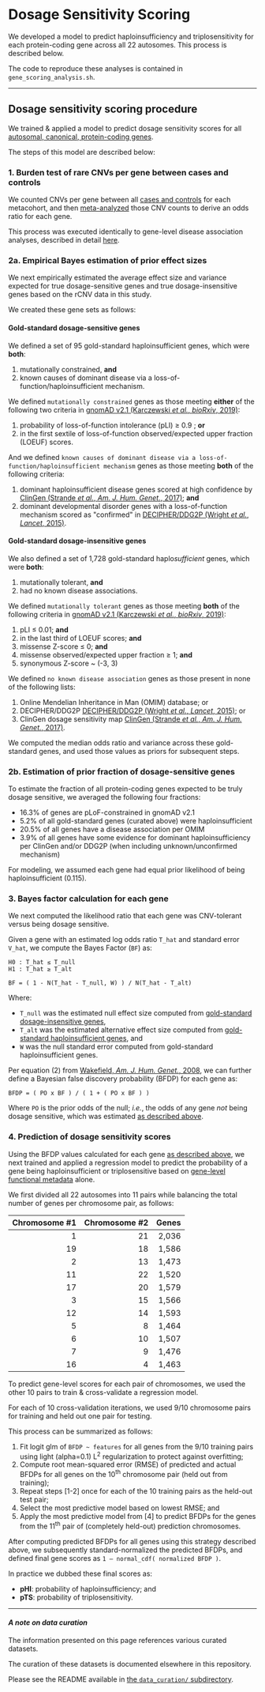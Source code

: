# Dosage Sensitivity Scoring  

We developed a model to predict haploinsufficiency and triplosensitivity for each protein-coding gene across all 22 autosomes. This process is described below.  

The code to reproduce these analyses is contained in `gene_scoring_analysis.sh`.  

---  

## Dosage sensitivity scoring procedure

We trained & applied a model to predict dosage sensitivity scores for all [autosomal, canonical, protein-coding genes](https://github.com/talkowski-lab/rCNV2/tree/master/data_curation/gene/).  

The steps of this model are described below:  

### 1. Burden test of rare CNVs per gene between cases and controls  

We counted CNVs per gene between all [cases and controls](https://github.com/talkowski-lab/rCNV2/tree/master/data_curation/phenotype/) for each metacohort, and then [meta-analyzed](https://github.com/talkowski-lab/rCNV2/tree/master/analysis/genes/#3-combine-association-statistics-across-metacohorts) those CNV counts to derive an odds ratio for each gene.  

This process was executed identically to gene-level disease association analyses, described in detail [here](https://github.com/talkowski-lab/rCNV2/tree/master/analysis/genes/#gene-based-burden-test-procedure).  

### 2a. Empirical Bayes estimation of prior effect sizes  

We next empirically estimated the average effect size and variance expected for true dosage-sensitive genes and true dosage-insensitive genes based on the rCNV data in this study.  

We created these gene sets as follows:  

#### Gold-standard dosage-sensitive genes  

We defined a set of 95 gold-standard haploinsufficient genes, which were **both**:  
1. mutationally constrained, **and**
2. known causes of dominant disease via a loss-of-function/haploinsufficient mechanism.  

We defined `mutationally constrained` genes as those meeting **either** of the following two criteria in [gnomAD v2.1 (Karczewski _et al._, _bioRxiv_, 2019)](https://doi.org/10.1101/531210):  
1. probability of loss-of-function intolerance (pLI) ≥ 0.9 ; **or**  
2. in the first sextile of loss-of-function observed/expected upper fraction (LOEUF) scores.  

And we defined `known causes of dominant disease via a loss-of-function/haploinsufficient mechanism` genes as those meeting **both** of the following criteria: 
1. dominant haploinsufficient disease genes scored at high confidence by [ClinGen (Strande _et al._, _Am. J. Hum. Genet._, 2017)](https://www.ncbi.nlm.nih.gov/pubmed/28552198); **and**  
2. dominant developmental disorder genes with a loss-of-function mechanism scored as "confirmed" in [DECIPHER/DDG2P (Wright _et al._, _Lancet_, 2015)](https://www.ncbi.nlm.nih.gov/pubmed/25529582).  

#### Gold-standard dosage-insensitive genes  

We also defined a set of 1,728 gold-standard haplo*sufficient* genes, which were **both**:
1. mutationally tolerant, **and**
2. had no known disease associations. 

We defined `mutationally tolerant` genes as those meeting **both** of the following criteria in [gnomAD v2.1 (Karczewski _et al._, _bioRxiv_, 2019)](https://doi.org/10.1101/531210):  
1. pLI ≤ 0.01; **and**  
2. in the last third of LOEUF scores; **and** 
3. missense Z-score ≤ 0; **and**  
4. missense observed/expected upper fraction ≥ 1; **and**  
5. synonymous Z-score ~ (-3, 3)

We defined `no known disease association` genes as those present in none of the following lists:  
1. Online Mendelian Inheritance in Man (OMIM) database; or
2. DECIPHER/DDG2P [DECIPHER/DDG2P (Wright _et al._, _Lancet_, 2015)](https://www.ncbi.nlm.nih.gov/pubmed/25529582); or
3. ClinGen dosage sensitivity map [ClinGen (Strande _et al._, _Am. J. Hum. Genet._, 2017)](https://www.ncbi.nlm.nih.gov/pubmed/28552198).  

We computed the median odds ratio and variance across these gold-standard genes, and used those values as priors for subsequent steps.

### 2b. Estimation of prior fraction of dosage-sensitive genes  

To estimate the fraction of all protein-coding genes expected to be truly dosage sensitive, we averaged the following four fractions:  

*  16.3% of genes are pLoF-constrained in gnomAD v2.1  
*  5.2% of all gold-standard genes (curated above) were haploinsufficient  
*  20.5% of all genes have a disease association per OMIM  
*  3.9% of all genes have some evidence for dominant haploinsufficiency per ClinGen and/or DDG2P (when including unknown/unconfirmed mechanism)  

For modeling, we assumed each gene had equal prior likelihood of being haploinsufficient (0.115).  

### 3. Bayes factor calculation for each gene  

We next computed the likelihood ratio that each gene was CNV-tolerant versus being dosage sensitive.  

Given a gene with an estimated log odds ratio `T_hat`  and standard error `V_hat`, we compute the Bayes Factor (`BF`) as:  

```
H0 : T_hat ≤ T_null
H1 : T_hat ≥ T_alt

BF = ( 1 - N(T_hat - T_null, W) ) / N(T_hat - T_alt)
```

Where:  
*  `T_null` was the estimated null effect size computed from [gold-standard dosage-insensitive genes](https://github.com/talkowski-lab/rCNV2/tree/master/analysis/gene_scoring#gold-standard-dosage-insensitive-genes),  
*  `T_alt` was the estimated alternative effect size computed from [gold-standard haploinsufficient genes](https://github.com/talkowski-lab/rCNV2/tree/master/analysis/gene_scoring#gold-standard-dosage-sensitive-genes), and  
*  `W` was the null standard error computed from gold-standard haploinsufficient genes.  

Per equation (2) from [Wakefield, _Am. J. Hum. Genet._, 2008](https://www.ncbi.nlm.nih.gov/pmc/articles/PMC1950810/), we can further define a Bayesian false discovery probability (BFDP) for each gene as:  

```
BFDP = ( PO x BF ) / ( 1 + ( PO x BF ) )
```

Where `PO` is the prior odds of the null; _i.e._, the odds of any gene _not_ being dosage sensitive, which was estimated [as described above](https://github.com/talkowski-lab/rCNV2/tree/master/analysis/gene_scoring#2b-estimation-of-prior-fraction-of-dosage-sensitive-genes).  

### 4. Prediction of dosage sensitivity scores

Using the BFDP values calculated for each gene [as described above](https://github.com/talkowski-lab/rCNV2/tree/master/analysis/gene_scoring#3-bayes-factor-calculation-for-each-gene), we next trained and applied a regression model to predict the probability of a gene being haploinsufficient or triplosensitive based on [gene-level functional metadata](https://github.com/talkowski-lab/rCNV2/tree/master/data_curation/gene#gene-features) alone.  

We first divided all 22 autosomes into 11 pairs while balancing the total number of genes per chromosome pair, as follows:  

| Chromosome #1 | Chromosome #2 | Genes |  
| ---: | ---: | ---: |  
| 1 | 21 | 2,036 |  
| 19 | 18 | 1,586 |  
| 2 | 13 | 1,473 |  
| 11 | 22 | 1,520 |  
| 17 | 20 | 1,579 |  
| 3 | 15 | 1,566 |  
| 12 | 14 | 1,593 |  
| 5 | 8 | 1,464 |  
| 6 | 10 | 1,507 |  
| 7 | 9 | 1,476 |  
| 16 | 4 | 1,463 |  

To predict gene-level scores for each pair of chromosomes, we used the other 10 pairs to train & cross-validate a regression model.  

For each of 10 cross-validation iterations, we used 9/10 chromosome pairs for training and held out one pair for testing.  

This process can be summarized as follows:

1. Fit logit glm of `BFDP ~ features` for all genes from the 9/10 training pairs using light (alpha=0.1) L<sup>2</sup> regularization to protect against overfitting;  
2. Compute root mean-squared error (RMSE) of predicted and actual BFDPs for all genes on the 10<sup>th</sup> chromosome pair (held out from training); 
3. Repeat steps [1-2] once for each of the 10 training pairs as the held-out test pair; 
4. Select the most predictive model based on lowest RMSE; and 
5. Apply the most predictive model from [4] to predict BFDPs for the genes from the 11<sup>th</sup> pair of (completely held-out) prediction chromosomes.  

After computing predicted BFDPs for all genes using this strategy described above, we subsequently standard-normalized the predicted BFDPs, and defined final gene scores as `1 – normal_cdf( normalized BFDP )`.  

In practice we dubbed these final scores as:  
*  **pHI**: probability of haploinsufficiency; and
*  **pTS**: probability of triplosensitivity.  

---  

#### _A note on data curation_  

The information presented on this page references various curated datasets.  

The curation of these datasets is documented elsewhere in this repository.  

Please see the README available in [the `data_curation/` subdirectory](https://github.com/talkowski-lab/rCNV2/tree/master/data_curation/).  

